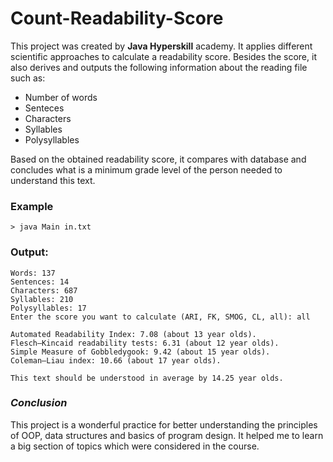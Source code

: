 # Count-Readability-Score

This project was created by **Java Hyperskill** academy. It applies different scientific approaches to calculate a readability score.
Besides the score, it also derives and outputs the following information about the reading file such as:
- Number of words
- Senteces
- Characters
- Syllables
- Polysyllables

Based on the obtained readability score, it compares with database and concludes what is a minimum grade level of the person needed to understand this text.

### Example
```
> java Main in.txt
```
### Output:
```
Words: 137
Sentences: 14
Characters: 687
Syllables: 210
Polysyllables: 17
Enter the score you want to calculate (ARI, FK, SMOG, CL, all): all

Automated Readability Index: 7.08 (about 13 year olds).
Flesch–Kincaid readability tests: 6.31 (about 12 year olds).
Simple Measure of Gobbledygook: 9.42 (about 15 year olds).
Coleman–Liau index: 10.66 (about 17 year olds).

This text should be understood in average by 14.25 year olds.
```
### ***Conclusion***
This project is a wonderful practice for better understanding the principles of OOP, data structures and basics of program design.
It helped me to learn a big section of topics which were considered in the course.
